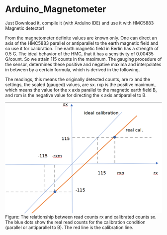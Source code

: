 # Arduino_Magnetometer

Just Download it, compile it (with ArduIno IDE) and use it with HMC5883 Magnetic detector!

From the magnetometer definite values are known only. One can direct an axis of the HMC5883 parallel or antiparallel to the earth magnetic field and so use it for calibration. The earth magnetic field in Berlin has a strength of 0.5 G. The ideal behavior of the HMC, that it has a sensitivity of 0.00435 G/count. So we attain 115 counts in the maximum.
The gauging procedure of the sensor, determines these positive and negative maxima and interpolates in between by a certain formula, which is derived in the following.

The readings, this means the originally detected counts, are rx and the settings, the scaled (gauged) values, are sx. rxp is the positive maximum, which means the value for the x axis parallel to the magnetic earth field B, and rxm is the negative value for directing the x axis antiparallel to B. 

![My image](Graph.png)
Figure: The relationship between read counts rx and calibrated counts sx. The blue dots show the real read counts for the calibration condition (parallel or antiparallel to B). The red line is the calibration line.
